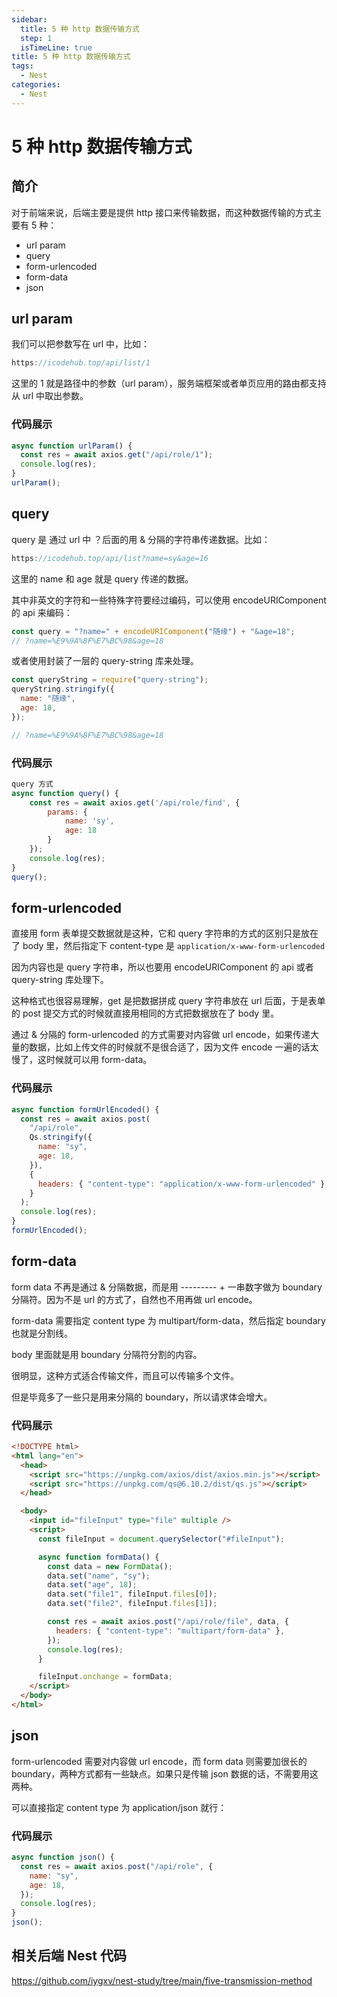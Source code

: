 ```yaml
---
sidebar:
  title: 5 种 http 数据传输方式
  step: 1
  isTimeLine: true
title: 5 种 http 数据传输方式
tags:
  - Nest
categories:
  - Nest
---
```


# 5 种 http 数据传输方式

## 简介

对于前端来说，后端主要是提供 http 接口来传输数据，而这种数据传输的方式主要有 5 种：

- url param
- query
- form-urlencoded
- form-data
- json

## url param

我们可以把参数写在 url 中，比如：

```js
https://icodehub.top/api/list/1
```

这里的 1 就是路径中的参数（url param），服务端框架或者单页应用的路由都支持从 url 中取出参数。

### 代码展示

```js
async function urlParam() {
  const res = await axios.get("/api/role/1");
  console.log(res);
}
urlParam();
```

## query

query 是 通过 url 中 ？后面的用 & 分隔的字符串传递数据。比如：

```js
https://icodehub.top/api/list?name=sy&age=16
```

这里的 name 和 age 就是 query 传递的数据。

其中非英文的字符和一些特殊字符要经过编码，可以使用 encodeURIComponent 的 api 来编码：

```js
const query = "?name=" + encodeURIComponent("随缘") + "&age=18";
// ?name=%E9%9A%8F%E7%BC%98&age=18
```

或者使用封装了一层的 query-string 库来处理。

```js
const queryString = require("query-string");
queryString.stringify({
  name: "随缘",
  age: 18,
});

// ?name=%E9%9A%8F%E7%BC%98&age=18
```

### 代码展示

```js
query 方式
async function query() {
    const res = await axios.get('/api/role/find', {
        params: {
            name: 'sy',
            age: 18
        }
    });
    console.log(res);
}
query();
```

## form-urlencoded

直接用 form 表单提交数据就是这种，它和 query 字符串的方式的区别只是放在了 body 里，然后指定下 content-type 是 `application/x-www-form-urlencoded`

因为内容也是 query 字符串，所以也要用 encodeURIComponent 的 api 或者 query-string 库处理下。

这种格式也很容易理解，get 是把数据拼成 query 字符串放在 url 后面，于是表单的 post 提交方式的时候就直接用相同的方式把数据放在了 body 里。

通过 & 分隔的 form-urlencoded 的方式需要对内容做 url encode，如果传递大量的数据，比如上传文件的时候就不是很合适了，因为文件 encode 一遍的话太慢了，这时候就可以用 form-data。

### 代码展示

```js
async function formUrlEncoded() {
  const res = await axios.post(
    "/api/role",
    Qs.stringify({
      name: "sy",
      age: 18,
    }),
    {
      headers: { "content-type": "application/x-www-form-urlencoded" },
    }
  );
  console.log(res);
}
formUrlEncoded();
```

## form-data

form data 不再是通过 & 分隔数据，而是用 --------- + 一串数字做为 boundary 分隔符。因为不是 url 的方式了，自然也不用再做 url encode。

form-data 需要指定 content type 为 multipart/form-data，然后指定 boundary 也就是分割线。

body 里面就是用 boundary 分隔符分割的内容。

很明显，这种方式适合传输文件，而且可以传输多个文件。

但是毕竟多了一些只是用来分隔的 boundary，所以请求体会增大。

### 代码展示

```html
<!DOCTYPE html>
<html lang="en">
  <head>
    <script src="https://unpkg.com/axios/dist/axios.min.js"></script>
    <script src="https://unpkg.com/qs@6.10.2/dist/qs.js"></script>
  </head>

  <body>
    <input id="fileInput" type="file" multiple />
    <script>
      const fileInput = document.querySelector("#fileInput");

      async function formData() {
        const data = new FormData();
        data.set("name", "sy");
        data.set("age", 18);
        data.set("file1", fileInput.files[0]);
        data.set("file2", fileInput.files[1]);

        const res = await axios.post("/api/role/file", data, {
          headers: { "content-type": "multipart/form-data" },
        });
        console.log(res);
      }

      fileInput.onchange = formData;
    </script>
  </body>
</html>
```

## json

form-urlencoded 需要对内容做 url encode，而 form data 则需要加很长的 boundary，两种方式都有一些缺点。如果只是传输 json 数据的话，不需要用这两种。

可以直接指定 content type 为 application/json 就行：

### 代码展示

```js
async function json() {
  const res = await axios.post("/api/role", {
    name: "sy",
    age: 18,
  });
  console.log(res);
}
json();
```

## 相关后端 Nest 代码

https://github.com/iygxv/nest-study/tree/main/five-transmission-method